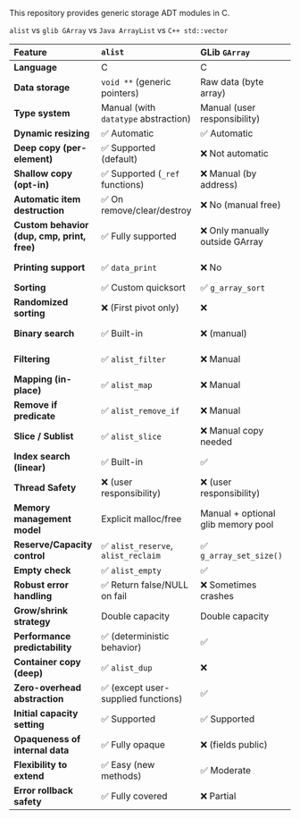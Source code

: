 This repository provides generic storage ADT modules in C.

`alist` vs `glib GArray` vs `Java ArrayList` vs `C++ std::vector`

| Feature | **`alist`** | **GLib `GArray`** | **Java `ArrayList`** | **C++ `std::vector`** |
|:--------|:----------------|:------------------|:---------------------|:---------------------|
| **Language** | C | C | Java | C++ |
| **Data storage** | `void **` (generic pointers) | Raw data (byte array) | Typed objects | Typed objects (template) |
| **Type system** | Manual (with `datatype` abstraction) | Manual (user responsibility) | Strong, with Generics | Strong, with Templates |
| **Dynamic resizing** | ✅ Automatic | ✅ Automatic | ✅ Automatic | ✅ Automatic |
| **Deep copy (per-element)** | ✅ Supported (default) | ❌ Not automatic | ❌ No (always shallow) | ❌ No (always shallow) |
| **Shallow copy (opt-in)** | ✅ Supported (`_ref` functions) | ❌ Manual (by address) | ✅ Always shallow | ✅ Always shallow |
| **Automatic item destruction** | ✅ On remove/clear/destroy | ❌ No (manual free) | ❌ (GC handles) | ✅ (via RAII if smart pointers) |
| **Custom behavior (dup, cmp, print, free)** | ✅ Fully supported | ❌ Only manually outside GArray | ❌ | ❌ |
| **Printing support** | ✅ `data_print` | ❌ No | ✅ `toString()` | ✅ (`operator<<` if user defines) |
| **Sorting** | ✅ Custom quicksort | ✅ `g_array_sort` | ✅ `Collections.sort()` | ✅ `std::sort` |
| **Randomized sorting** | ❌ (First pivot only) | ❌ | ✅ (Timsort) | ✅ (Introsort) |
| **Binary search** | ✅ Built-in | ❌ (manual) | ❌ (manual `Collections.binarySearch()`) | ✅ (`std::binary_search`) |
| **Filtering** | ✅ `alist_filter` | ❌ Manual | ✅ (Streams API) | ✅ (Ranges / Algorithms) |
| **Mapping (in-place)** | ✅ `alist_map` | ❌ Manual | ✅ (Streams API) | ✅ (Algorithms) |
| **Remove if predicate** | ✅ `alist_remove_if` | ❌ Manual | ✅ (removeIf) | ✅ (`std::remove_if`) |
| **Slice / Sublist** | ✅ `alist_slice` | ❌ Manual copy needed | ✅ `subList()` | ✅ (Iterators or `std::span`) |
| **Index search (linear)** | ✅ Built-in | ✅ | ✅ | ✅ |
| **Thread Safety** | ❌ (user responsibility) | ❌ (user responsibility) | ❌ by default | ❌ by default |
| **Memory management model** | Explicit malloc/free | Manual + optional glib memory pool | GC (automatic) | RAII (automatic if smart pointers) |
| **Reserve/Capacity control** | ✅ `alist_reserve`, `alist_reclaim` | ✅ `g_array_set_size()` | ✅ `ensureCapacity()`, `trimToSize()` | ✅ `reserve()`, `shrink_to_fit()` |
| **Empty check** | ✅ `alist_empty` | ✅ | ✅ `isEmpty()` | ✅ `empty()` |
| **Robust error handling** | ✅ Return false/NULL on fail | ❌ Sometimes crashes | ✅ Throws Exception | ✅ Throws Exception |
| **Grow/shrink strategy** | Double capacity | Double capacity | 50% growth (adaptive) | 2x growth (GCC/Clang) |
| **Performance predictability** | ✅ (deterministic behavior) | ✅ | ✅ | ✅ |
| **Container copy (deep)** | ✅ `alist_dup` | ❌ | ✅ `clone()` (shallow copy, deep needs manual) | ✅ Manual copy constructor |
| **Zero-overhead abstraction** | ✅ (except user-supplied functions) | ✅ | ❌ (Java abstraction overhead) | ✅ |
| **Initial capacity setting** | ✅ Supported | ✅ Supported | ✅ Supported | ✅ Supported |
| **Opaqueness of internal data** | ✅ Fully opaque | ❌ (fields public) | ✅ | ✅ |
| **Flexibility to extend** | ✅ Easy (new methods) | ✅ Moderate | ❌ Hard (standard library) | ✅ Easy (extend templates) |
| **Error rollback safety** | ✅ Fully covered | ❌ Partial | ✅ Exception rollback | ✅ Exception rollback |
